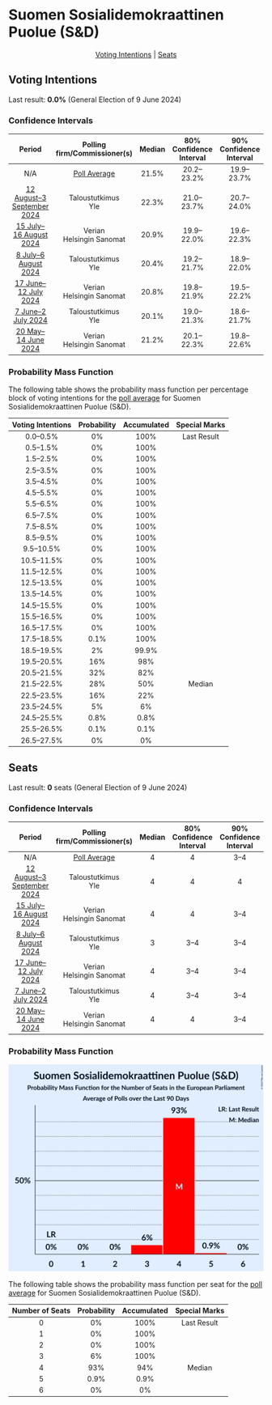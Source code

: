 # Suomen Sosialidemokraattinen Puolue (S&D)

<p align="center"><a href="#voting-intentions">Voting Intentions</a> | <a href="#seats">Seats</a></p>

## Voting Intentions

Last result: **0.0%** (General Election of 9 June 2024)

### Confidence Intervals

| Period     | Polling firm/Commissioner(s) | Median | 80% Confidence Interval | 90% Confidence Interval | 95% Confidence Interval | 99% Confidence Interval |
|:----------:|:----------------:|:-----------:|:-----------------------:|:-----------------------:|:-----------------------:|:-----------------------:|
| N/A | [Poll Average](average.html) | 21.5% | 20.2–23.2% | 19.9–23.7% | 19.6–24.0% | 19.1–24.7% |
| [12 August–3 September 2024](2024-09-03-Taloustutkimus.html) | Taloustutkimus <br> Yle | 22.3% | 21.0–23.7% | 20.7–24.0% | 20.4–24.4% | 19.8–25.0% |
| [15 July–16 August 2024](2024-08-16-Verian.html) | Verian <br> Helsingin Sanomat | 20.9% | 19.9–22.0% | 19.6–22.3% | 19.3–22.5% | 18.9–23.0% |
| [8 July–6 August 2024](2024-08-06-Taloustutkimus.html) | Taloustutkimus <br> Yle | 20.4% | 19.2–21.7% | 18.9–22.0% | 18.6–22.3% | 18.1–22.9% |
| [17 June–12 July 2024](2024-07-12-Verian.html) | Verian <br> Helsingin Sanomat | 20.8% | 19.8–21.9% | 19.5–22.2% | 19.2–22.5% | 18.7–23.0% |
| [7 June–2 July 2024](2024-07-02-Taloustutkimus.html) | Taloustutkimus <br> Yle | 20.1% | 19.0–21.3% | 18.6–21.7% | 18.4–22.0% | 17.8–22.6% |
| [20 May–14 June 2024](2024-06-14-Verian.html) | Verian <br> Helsingin Sanomat | 21.2% | 20.1–22.3% | 19.8–22.6% | 19.6–22.9% | 19.1–23.4% |

### Probability Mass Function

The following table shows the probability mass function per percentage block of voting intentions for the [poll average](average.html) for Suomen Sosialidemokraattinen Puolue (S&D).

| Voting Intentions | Probability | Accumulated | Special Marks |
|:-----------------:|:-----------:|:-----------:|:-------------:|
| 0.0–0.5% | 0% | 100% | Last Result |
| 0.5–1.5% | 0% | 100% |  |
| 1.5–2.5% | 0% | 100% |  |
| 2.5–3.5% | 0% | 100% |  |
| 3.5–4.5% | 0% | 100% |  |
| 4.5–5.5% | 0% | 100% |  |
| 5.5–6.5% | 0% | 100% |  |
| 6.5–7.5% | 0% | 100% |  |
| 7.5–8.5% | 0% | 100% |  |
| 8.5–9.5% | 0% | 100% |  |
| 9.5–10.5% | 0% | 100% |  |
| 10.5–11.5% | 0% | 100% |  |
| 11.5–12.5% | 0% | 100% |  |
| 12.5–13.5% | 0% | 100% |  |
| 13.5–14.5% | 0% | 100% |  |
| 14.5–15.5% | 0% | 100% |  |
| 15.5–16.5% | 0% | 100% |  |
| 16.5–17.5% | 0% | 100% |  |
| 17.5–18.5% | 0.1% | 100% |  |
| 18.5–19.5% | 2% | 99.9% |  |
| 19.5–20.5% | 16% | 98% |  |
| 20.5–21.5% | 32% | 82% |  |
| 21.5–22.5% | 28% | 50% | Median |
| 22.5–23.5% | 16% | 22% |  |
| 23.5–24.5% | 5% | 6% |  |
| 24.5–25.5% | 0.8% | 0.8% |  |
| 25.5–26.5% | 0.1% | 0.1% |  |
| 26.5–27.5% | 0% | 0% |  |


## Seats

Last result: **0** seats (General Election of 9 June 2024)

### Confidence Intervals

| Period     | Polling firm/Commissioner(s) | Median | 80% Confidence Interval | 90% Confidence Interval | 95% Confidence Interval | 99% Confidence Interval |
|:----------:|:----------------:|:------:|:-----------------------:|:-----------------------:|:-----------------------:|:-----------------------:|
| N/A | [Poll Average](average.html) | 4 | 4 | 3–4 | 3–4 | 3–5 |
| [12 August–3 September 2024](2024-09-03-Taloustutkimus.html) | Taloustutkimus <br> Yle | 4 | 4 | 4 | 3–4 | 3–5 |
| [15 July–16 August 2024](2024-08-16-Verian.html) | Verian <br> Helsingin Sanomat | 4 | 4 | 3–4 | 3–4 | 3–4 |
| [8 July–6 August 2024](2024-08-06-Taloustutkimus.html) | Taloustutkimus <br> Yle | 3 | 3–4 | 3–4 | 3–4 | 3–4 |
| [17 June–12 July 2024](2024-07-12-Verian.html) | Verian <br> Helsingin Sanomat | 4 | 3–4 | 3–4 | 3–4 | 3–4 |
| [7 June–2 July 2024](2024-07-02-Taloustutkimus.html) | Taloustutkimus <br> Yle | 4 | 3–4 | 3–4 | 3–4 | 3–4 |
| [20 May–14 June 2024](2024-06-14-Verian.html) | Verian <br> Helsingin Sanomat | 4 | 4 | 3–4 | 3–4 | 3–4 |

### Probability Mass Function

![Graph with seats probability mass function not yet produced](average-seats-pmf-suomensosialidemokraattinenpuoluesd.png "Seats Probability Mass Function")

The following table shows the probability mass function per seat for the [poll average](average.html) for Suomen Sosialidemokraattinen Puolue (S&D).

| Number of Seats | Probability | Accumulated | Special Marks |
|:---------------:|:-----------:|:-----------:|:-------------:|
| 0 | 0% | 100% | Last Result |
| 1 | 0% | 100% |  |
| 2 | 0% | 100% |  |
| 3 | 6% | 100% |  |
| 4 | 93% | 94% | Median |
| 5 | 0.9% | 0.9% |  |
| 6 | 0% | 0% |  |


